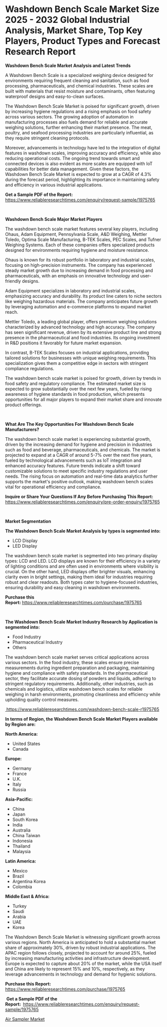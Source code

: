 <p><h1>Washdown Bench Scale Market Size 2025 - 2032 Global Industrial Analysis, Market Share, Top Key Players, Product Types and Forecast Research Report</h1></p><p><strong>Washdown Bench Scale Market Analysis and Latest Trends</strong></p>
<p><p>A Washdown Bench Scale is a specialized weighing device designed for environments requiring frequent cleaning and sanitation, such as food processing, pharmaceuticals, and chemical industries. These scales are built with materials that resist moisture and contaminants, often featuring waterproof designs and easy-to-clean surfaces.</p><p>The Washdown Bench Scale Market is poised for significant growth, driven by increasing hygiene regulations and a rising emphasis on food safety across various sectors. The growing adoption of automation in manufacturing processes also fuels demand for reliable and accurate weighing solutions, further enhancing their market presence. The meat, poultry, and seafood processing industries are particularly influential, as they require stringent cleaning protocols.</p><p>Moreover, advancements in technology have led to the integration of digital features in washdown scales, improving accuracy and efficiency, while also reducing operational costs. The ongoing trend towards smart and connected devices is also evident as more scales are equipped with IoT capabilities for better data management. Given these factors, the Washdown Bench Scale Market is expected to grow at a CAGR of 4.3% during the forecast period, highlighting its importance in maintaining safety and efficiency in various industrial applications.</p></p>
<p><strong>Get a Sample PDF of the Report:&nbsp;</strong> <a href="https://www.reliableresearchtimes.com/enquiry/request-sample/1975765?utm_campaign=3311&utm_medium=2&utm_source=Github&utm_content=ia&utm_term=10042025&utm_id=washdown-bench-scale">https://www.reliableresearchtimes.com/enquiry/request-sample/1975765</a></p>
<p>&nbsp;</p>
<p><strong>Washdown Bench Scale Major Market Players</strong></p>
<p><p>The washdown bench scale market features several key players, including Ohaus, Adam Equipment, Pennsylvania Scale, A&D Weighing, Mettler Toledo, Optima Scale Manufacturing, B-TEK Scales, PEC Scales, and Tufner Weighing Systems. Each of these companies offers specialized products designed for environments requiring hygiene and moisture resistance.</p><p>Ohaus is known for its robust portfolio in laboratory and industrial scales, focusing on high-precision instruments. The company has experienced steady market growth due to increasing demand in food processing and pharmaceuticals, with an emphasis on innovative technology and user-friendly designs.</p><p>Adam Equipment specializes in laboratory and industrial scales, emphasizing accuracy and durability. Its product line caters to niche sectors like weighing hazardous materials. The company anticipates future growth by leveraging automation and e-commerce platforms to expand market reach.</p><p>Mettler Toledo, a leading global player, offers premium weighing solutions characterized by advanced technology and high accuracy. The company has seen significant revenue, driven by its extensive product line and strong presence in the pharmaceutical and food industries. Its ongoing investment in R&D positions it favorably for future market expansion.</p><p>In contrast, B-TEK Scales focuses on industrial applications, providing tailored solutions for businesses with unique weighing requirements. This specialization gives them a competitive edge in sectors with stringent compliance regulations.</p><p>The washdown bench scale market is poised for growth, driven by trends in food safety and regulatory compliance. The estimated market size is expected to grow substantially over the next few years, fueled by rising awareness of hygiene standards in food production, which presents opportunities for all major players to expand their market share and innovate product offerings.</p></p>
<p>&nbsp;</p>
<p><strong>What Are The Key Opportunities For Washdown Bench Scale Manufacturers?</strong></p>
<p><p>The washdown bench scale market is experiencing substantial growth, driven by the increasing demand for hygiene and precision in industries such as food and beverage, pharmaceuticals, and chemicals. The market is projected to expand at a CAGR of around 5-7% over the next five years, fueled by technological advancements such as IoT integration and enhanced accuracy features. Future trends indicate a shift toward customizable solutions to meet specific industry regulations and user needs. The rising focus on automation and real-time data analytics further supports the market's positive outlook, making washdown bench scales vital for operational efficiency and compliance.</p></p>
<p><strong>Inquire or Share Your Questions If Any Before Purchasing This Report:</strong> <a href="https://www.reliableresearchtimes.com/enquiry/pre-order-enquiry/1975765?utm_campaign=3311&utm_medium=2&utm_source=Github&utm_content=ia&utm_term=10042025&utm_id=washdown-bench-scale">https://www.reliableresearchtimes.com/enquiry/pre-order-enquiry/1975765</a></p>
<p>&nbsp;</p>
<p><strong>Market Segmentation</strong></p>
<p><strong>The Washdown Bench Scale Market Analysis by types is segmented into:</strong></p>
<p><ul><li>LCD Display</li><li>LED Display</li></ul></p>
<p><p>The washdown bench scale market is segmented into two primary display types: LCD and LED. LCD displays are known for their efficiency in a variety of lighting conditions and are often used in environments where visibility is crucial. On the other hand, LED displays offer brighter visuals, enhancing clarity even in bright settings, making them ideal for industries requiring robust and clear readouts. Both types cater to hygiene-focused industries, ensuring durability and easy cleaning in washdown environments.</p></p>
<p><strong>Purchase this Report:&nbsp;</strong><a href="https://www.reliableresearchtimes.com/purchase/1975765?utm_campaign=3311&utm_medium=2&utm_source=Github&utm_content=ia&utm_term=10042025&utm_id=washdown-bench-scale">https://www.reliableresearchtimes.com/purchase/1975765</a></p>
<p>&nbsp;</p>
<p><strong>The Washdown Bench Scale Market Industry Research by Application is segmented into:</strong></p>
<p><ul><li>Food Industry</li><li>Pharmaceutical Industry</li><li>Others</li></ul></p>
<p><p>The washdown bench scale market serves critical applications across various sectors. In the food industry, these scales ensure precise measurements during ingredient preparation and packaging, maintaining hygiene and compliance with safety standards. In the pharmaceutical sector, they facilitate accurate dosing of powders and liquids, adhering to stringent regulatory requirements. Additionally, other industries, such as chemicals and logistics, utilize washdown bench scales for reliable weighing in harsh environments, promoting cleanliness and efficiency while upholding quality control measures.</p></p>
<p><a href="https://www.reliableresearchtimes.com/washdown-bench-scale-r1975765?utm_campaign=3311&utm_medium=2&utm_source=Github&utm_content=ia&utm_term=10042025&utm_id=washdown-bench-scale">&nbsp;https://www.reliableresearchtimes.com/washdown-bench-scale-r1975765</a></p>
<p><strong>In terms of Region, the Washdown Bench Scale Market Players available by Region are:</strong></p>
<p>
    <p> <strong> North America: </strong>
        <ul>
            <li>United States</li>
            <li>Canada</li>
        </ul>
        </p> 
    <p> <strong> Europe: </strong>
        <ul>
            <li>Germany</li>
            <li>France</li>
            <li>U.K.</li>
            <li>Italy</li>
            <li>Russia</li>
        </ul>
        </p> 
    <p> <strong> Asia-Pacific: </strong>
        <ul>
            <li>China</li>
            <li>Japan</li>
            <li>South Korea</li>
            <li>India</li>
            <li>Australia</li>
            <li>China Taiwan</li>
            <li>Indonesia</li>
            <li>Thailand</li>
            <li>Malaysia</li>
        </ul>
        </p> 
    <p> <strong> Latin America: </strong>
        <ul>
            <li>Mexico</li>
            <li>Brazil</li>
            <li>Argentina Korea</li>
            <li>Colombia</li>
        </ul>
        </p> 
    <p> <strong> Middle East & Africa: </strong>
        <ul>
            <li>Turkey</li>
            <li>Saudi</li>
            <li>Arabia</li>
            <li>UAE</li>
            <li>Korea</li>
        </ul>
    </p>
    </p>
<p><p>The Washdown Bench Scale Market is witnessing significant growth across various regions. North America is anticipated to hold a substantial market share of approximately 30%, driven by robust industrial applications. The APAC region follows closely, projected to account for around 25%, fueled by increasing manufacturing activities and infrastructure development. Europe is expected to capture about 20% of the market, while the USA itself and China are likely to represent 15% and 10%, respectively, as they leverage advancements in technology and demand for hygienic solutions.</p></p>
<p><strong>Purchase this Report: </strong><a href="https://www.reliableresearchtimes.com/purchase/1975765?utm_campaign=3311&utm_medium=2&utm_source=Github&utm_content=ia&utm_term=10042025&utm_id=washdown-bench-scale">https://www.reliableresearchtimes.com/purchase/1975765</a></p>
<p>&nbsp;<strong>Get a Sample PDF of the Report:&nbsp;&nbsp;</strong><a href="https://www.reliableresearchtimes.com/enquiry/request-sample/1975765?utm_campaign=3311&utm_medium=2&utm_source=Github&utm_content=ia&utm_term=10042025&utm_id=washdown-bench-scale">https://www.reliableresearchtimes.com/enquiry/request-sample/1975765</a></p>
<p><strong></strong></p>
<p><p><a href="https://github.com/elroddrewspm/Market-Research-Report-List-1/blob/main/air-sampler-market.md?utm_campaign=3311&utm_medium=2&utm_source=Github&utm_content=ia&utm_term=10042025&utm_id=washdown-bench-scale">Air Sampler Market</a></p></p>